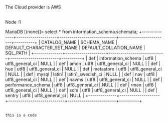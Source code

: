 <br>The Cloud provider is AWS</br>

<br>Node :1 </br>

MariaDB [(none)]> select * from information_schema.schemata;
+--------------+--------------------+----------------------------+------------------------+----------+
| CATALOG_NAME | SCHEMA_NAME        | DEFAULT_CHARACTER_SET_NAME | DEFAULT_COLLATION_NAME | SQL_PATH |
+--------------+--------------------+----------------------------+------------------------+----------+
| def          | information_schema | utf8                       | utf8_general_ci        | NULL     |
| def          | amon               | utf8                       | utf8_general_ci        | NULL     |
| def          | hue                | utf8                       | utf8_general_ci        | NULL     |
| def          | metastore          | utf8                       | utf8_general_ci        | NULL     |
| def          | mysql              | latin1                     | latin1_swedish_ci      | NULL     |
| def          | nav                | utf8                       | utf8_general_ci        | NULL     |
| def          | navms              | utf8                       | utf8_general_ci        | NULL     |
| def          | performance_schema | utf8                       | utf8_general_ci        | NULL     |
| def          | rman               | utf8                       | utf8_general_ci        | NULL     |
| def          | scm                | utf8                       | utf8_general_ci        | NULL     |
| def          | sentry             | utf8                       | utf8_general_ci        | NULL     |
+--------------+--------------------+----------------------------+------------------------+----------+



<br><code>this is a code</code></br>
